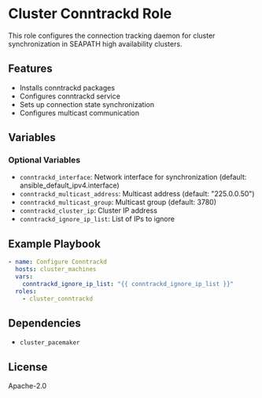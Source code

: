 # Cluster Conntrackd Role

This role configures the connection tracking daemon for cluster synchronization in SEAPATH high availability clusters.

## Features

- Installs conntrackd packages
- Configures conntrackd service
- Sets up connection state synchronization
- Configures multicast communication

## Variables

### Optional Variables

- `conntrackd_interface`: Network interface for synchronization (default: ansible_default_ipv4.interface)
- `conntrackd_multicast_address`: Multicast address (default: "225.0.0.50")
- `conntrackd_multicast_group`: Multicast group (default: 3780)
- `conntrackd_cluster_ip`: Cluster IP address
- `conntrackd_ignore_ip_list`: List of IPs to ignore

## Example Playbook

```yaml
- name: Configure Conntrackd
  hosts: cluster_machines
  vars:
    conntrackd_ignore_ip_list: "{{ conntrackd_ignore_ip_list }}"
  roles:
    - cluster_conntrackd
```

## Dependencies

- `cluster_pacemaker`

## License

Apache-2.0
